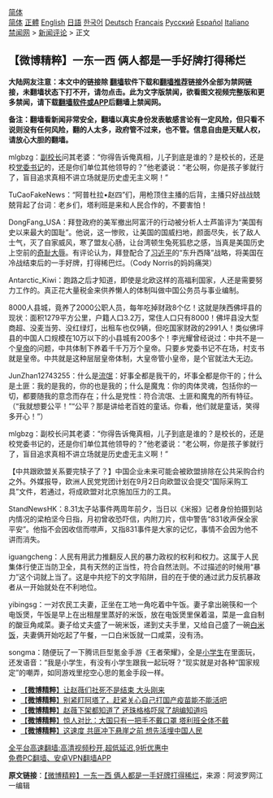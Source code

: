  <!-- 面包屑导航 --> <div class="breadcrumb"><!-- GTranslate: https://gtranslate.io/ -->  <div class="switcher notranslate">  <div class="selected">  <a href="#" onclick="return false;"> 简体</a>  </div>  <div class="option">  <a href="https://www.bannedbook.org" onclick="doGTranslate('zh-CN|zh-CN');jQuery('div.switcher div.selected a').html(jQuery(this).html());return false;" title="简体中文" class="nturl selected"> 简体</a>  <a href="https://www.bannedbook.org/zh-tw/" onclick="doGTranslate('zh-CN|zh-TW');jQuery('div.switcher div.selected a').html(jQuery(this).html());return false;" title="繁體中文" class="nturl"> 正體</a>  <a href="https://www.bannedbook.org/en/" onclick="doGTranslate('zh-CN|en');jQuery('div.switcher div.selected a').html(jQuery(this).html());return false;" title="English" class="nturl"> English</a>  <a href="https://www.bannedbook.org/ja/" onclick="doGTranslate('zh-CN|ja');jQuery('div.switcher div.selected a').html(jQuery(this).html());return false;" title="日本語" class="nturl"> 日語</a>  <a href="https://www.bannedbook.org/ko/" onclick="doGTranslate('zh-CN|ko');jQuery('div.switcher div.selected a').html(jQuery(this).html());return false;" title="한국어" class="nturl"> 한국어</a>  <a href="https://www.bannedbook.org/de/" onclick="doGTranslate('zh-CN|de');jQuery('div.switcher div.selected a').html(jQuery(this).html());return false;" title="Deutsch" class="nturl"> Deutsch</a>  <a href="https://www.bannedbook.org/fr/" onclick="doGTranslate('zh-CN|fr');jQuery('div.switcher div.selected a').html(jQuery(this).html());return false;" title="Français" class="nturl"> Français</a>  <a href="https://www.bannedbook.org/ru/" onclick="doGTranslate('zh-CN|ru');jQuery('div.switcher div.selected a').html(jQuery(this).html());return false;" title="Русский" class="nturl"> Русский</a>  <a href="https://www.bannedbook.org/es/" onclick="doGTranslate('zh-CN|es');jQuery('div.switcher div.selected a').html(jQuery(this).html());return false;" title="Español" class="nturl"> Español</a>  <a href="https://www.bannedbook.org/it/" onclick="doGTranslate('zh-CN|it');jQuery('div.switcher div.selected a').html(jQuery(this).html());return false;" title="Italiano" class="nturl"> Italiano</a>  </div>  </div>      <div class='breadcrumb-sub'><!-- Breadcrumb NavXT 6.3.0 --> <a href="https://www.bannedbook.org/" class="home">禁闻网</a> &gt; <a href="https://www.bannedbook.org/bnews/comments/" class="category">新闻评论</a> &gt; 正文</div></div><h2>【微博精粹】一东一西 俩人都是一手好牌打得稀烂</h2> <p class="notice"><b>大陆网友注意：本文中的链接除 <a href="https://github.com/bannedbook/fanqiang" >翻墙</a>软件下载和<a href="https://github.com/killgcd/justmysocks/blob/master/README.md">翻墙推荐</a>链接外全部为禁网链接，未翻墙状态下打不开，请勿点击。此为文字版禁闻，欲看图文视频完整版和更多禁闻，请下载<a href="https://github.com/bannedbook/fanqiang">翻墙软件或APP</a>后翻墙上禁闻网。</p><p>备注：翻墙看新闻非常安全，翻墙以真实身份发表敏感言论有一定风险，但只看不说则没有任何风险，翻的人太多，政府管不过来，也不管。信息自由是天赋人权，请放心大胆的翻墙。</b></p>  <div class="entry"> <p id="summary">mlgbzg：<a href="https://www.bannedbook.org/bnews/tag/%E5%89%AF%E6%A0%A1%E9%95%BF/" class="st_tag internal_tag" rel="tag" title="标签 副校长 下的日志">副校长</a>问其老婆：“你得告诉俺真相，儿子到底是谁的？是校长的，还是校<a href="https://www.bannedbook.org/bnews/tag/%E5%85%9A%E5%A7%94%E4%B9%A6%E8%AE%B0/" class="st_tag internal_tag" rel="tag" title="标签 党委书记 下的日志">党委书记</a>的，还是你们单位其他领导的？”他老婆说：“老公啊，你是孩子爹就行了，盲目追求真相不讲立场就是历史虚无主义啊！”</p> <p id="conimg">TuCaoFakeNews：“阿普杜拉•赵四”们，用枪顶住主播的后背，主播只好战战兢兢背起了台词：老乡们，塔利班是来和人民合作的，不要害怕！</p> <p>DongFang_USA：拜登政府的美军撤出阿富汗的行动被分析人士芦笛评为“美国有史以来最大的国耻”。他说，这一惨败，让美国的国威扫地，颜面尽失，长了敌人士气，灭了自家威风，寒了盟友心肠，让台湾顿生兔死狐悲之感，当真是美国历史上空前的<a href="https://www.bannedbook.org/bnews/tag/%E5%A5%87%E8%80%BB%E5%A4%A7%E8%BE%B1/" class="st_tag internal_tag" rel="tag" title="标签 奇耻大辱 下的日志">奇耻大辱</a>。有评论认为，拜登配合了<a href="https://www.bannedbook.org/bnews/tag/%e4%b9%a0%e8%bf%91%e5%b9%b3/" class="st_tag internal_tag" rel="tag" title="标签 习近平 下的日志">习近平</a>的“东升西降”战略，将美国在冷战结束后的一手好牌，打得稀巴烂。（Cody Norris的妈妈痛哭）</p>  <p>Antarctic_Kiwi：跑路之后才知道，即使是北欧这样的高福利国家，人还是需要努力工作的。真正花大量税金来供养懒人的体制叫做中国公务员与事业编制。</p> <p>8000人县城，竟养了2000公职人员，每年吃掉财政8个亿！这就是陕西佛坪县的现状：面积1279平方公里，户籍人口3.2万，常住人口只有8000！佛坪县没大型商超、没麦当劳、没红绿灯，出租车也仅9辆，但吃国家财政的2991人！类似佛坪县的中国人口规模在10万以下的小县城有200多个！李光耀曾经说过：中共不是一个<a href="https://www.bannedbook.org/bnews/tag/%e7%9a%87%e5%b8%9d/" class="st_tag internal_tag" rel="tag" title="标签 皇帝 下的日志">皇帝</a>的问题，中共体制下养着千千万万个皇帝。只要乡党委书记不在场，村支书就是皇帝。中共就是这种层层皇帝体制，大皇帝管小皇帝，是个官就法大无边。</p> <p>JunZhan12743255：什么是<span class='wp_keywordlink'><a href="https://www.bannedbook.org/forum11/topic282.html" title="禁片：评中国共产党的流氓本性" target="_blank">流氓</a></span>：好事全都是我干的，坏事全都是你干的；什么是土匪：我的是我的，你的也是我的；什么是魔鬼：你的肉体灵魂，包括你的一切，都要随我的意念而存在；什么是党性：符合流氓、土匪和魔鬼的所有特征。（“我就想要公平！”“公平？那是讲给老百姓的童话。你看，他们就是童话，笑得多开心！”）</p>  <p>mlgbzg：副校长问其老婆：“你得告诉俺真相，儿子到底是谁的？是校长的，还是校党委书记的，还是你们单位其他领导的？”他老婆说：“老公啊，你是孩子爹就行了，盲目追求真相不讲立场就是历史虚无主义啊！”</p> <p>【中共跟欧盟关系要完犊子了？】中国企业未来可能会被欧盟排除在公共采购合约之外。外媒报导，欧洲人民党党团计划在9月2日向欧盟议会提交“国际采购工具”文件，若通过，将成欧盟对北京施加压力的工具。</p> <p>StandNewsHK：8.31太子站事件两周年前夕，当日以《米报》记者身份拍摄到站内情况的梁柏坚今日指，月初曾收恐吓信，内附刀片，信中警告“831收声保全家平安”。他指不会因收信而噤声，又指831事件是大家的记忆，事情不会因为他不讲而消失。</p>  <p>iguangcheng：人民有用武力推翻反人民的暴力政权的权利和权力。这属于人民集体行使正当防卫全，具有天然的正当性，符合自然法则。不过描述的时候用“暴力”这个词就上当了。这是中共挖下的文字陷阱，目的在于使的通过武力反抗暴政者从一开始就处在不利地位。</p> <p>yibingsg：一对农民工夫妻，正坐在工地一角吃着中午饭。妻子拿出碗筷和一个电饭煲，午饭是早上在出租屋里蒸好的米饭，放在电饭煲里保着温，菜是一盒自制的酸豆角咸菜。妻子给丈夫盛了一碗米饭，递到丈夫手里，又给自己盛了一碗<a href="https://www.bannedbook.org/bnews/tag/%e7%99%bd%e7%b1%b3%e9%a5%ad/" class="st_tag internal_tag" rel="tag" title="标签 白米饭 下的日志">白米饭</a>，夫妻俩开始吃起了午餐，一口白米饭就一口咸菜，没有汤。</p> <p>songma：随便玩了一下腾讯巨型氪金手游《王者荣耀》，全是<a href="https://www.bannedbook.org/bnews/tag/%E5%B0%8F%E5%AD%A6%E7%94%9F/" class="st_tag internal_tag" rel="tag" title="标签 小学生 下的日志">小学生</a>在里面玩，还发语音：“我是小学生，有没有小学生跟我一起玩呀？”现实就是对各种“国家规定”的嘲弄，如同游戏里挖空心思的氪金手段一样。</p>  <ul class='op-related-articles' title='相关阅读'> <li><a href='https://www.bannedbook.org/bnews/comments/20210831/1616337.html' target='_blank'>【<b>微博精粹</b>】让赵薇们社死不是结束 大头刚来</a></li> <li><a href='https://www.bannedbook.org/bnews/comments/20210830/1615680.html' target='_blank'>【<b>微博精粹</b>】别紧盯阿塔了，赶紧关心自己打国产疫苗能不能活吧</a></li> <li><a href='https://www.bannedbook.org/bnews/comments/20210829/1615204.html' target='_blank'>【<b>微博精粹</b>】赵薇下架都知道了 还珠格格吓尿了胡编知道吗</a></li> <li><a href='https://www.bannedbook.org/bnews/comments/20210827/1614213.html' target='_blank'>【<b>微博精粹</b>】惊人对比：大国只有一把手不戴口罩 塔利班全体不戴</a></li> <li><a href='https://www.bannedbook.org/bnews/comments/20210824/1612141.html' target='_blank'>【<b>微博精粹</b>】这速度 共匪冲下悬崖之前 想先活埋中国人民</a></li> </ul> <p class="texttj"> <a href="https://github.com/bannedbook/fanqiang/wiki/V2ray%E6%9C%BA%E5%9C%BA" target="_blank">全平台高速翻墙:高清视频秒开,超低延迟,9折优惠中</a><br/> <a href="https://github.com/bannedbook/fanqiang/wiki/%E7%A6%81%E9%97%BB%E7%BD%91%E5%AE%89%E5%8D%93%E7%BF%BB%E5%A2%99%E6%96%B0%E9%97%BBAPP" target="_blank">免费PC翻墙、安卓VPN翻墙APP</a></p><p> <b>原文链接</b>：<a class="src_link" href="https://www.aboluowang.com/2021/0901/1640990.html" target="_blank">【微博精粹】一东一西 俩人都是一手好牌打得稀烂</a>，来源：阿波罗网江一编辑 </p><a name='sharetosocial'></a>  <div style="margin-bottom:5px;padding-bottom:5px;clear:both"> <div id="archive-pix-1" class="banner-ads"> <!-- AuctionX Display platform tag START --> <div id="26318x728x90x621x_ADSLOT2" clicktrack="%%CLICK_URL_ESC%%"></div> <!-- AuctionX Display platform tag END --> </div> <div id="archive-pix-2" class="banner-ads"> <!-- AuctionX Display platform tag START --> <div id="26315x300x250x621x_ADSLOT2" clicktrack="%%CLICK_URL_ESC%%"></div> <!-- AuctionX Display platform tag END --> </div> </div>  <div id="archive-pix-1" class="banner-ads"> <!-- AuctionX Display platform tag START --> <div id="26318x728x90x621x_ADSLOT3" clicktrack="%%CLICK_URL_ESC%%"></div> <!-- AuctionX Display platform tag END --> </div> </div><!--END ENTRY--> 